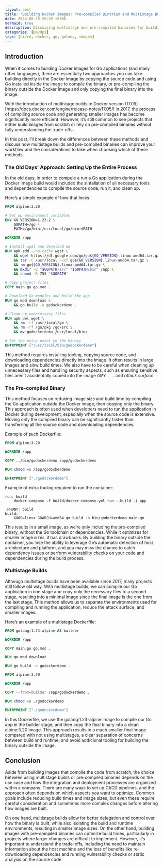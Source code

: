 ```yaml
---
layout: post
title: "Building Docker Images: Pre-compiled Binaries and Multistage Builds"
date: 2024-06-28 20:49 +0300
mermaid: true
description: Discussing multistage and pre-compiled binaries for building Docker images.
categories: [DevOps]
tags: [ci/cd, docker, go, golang, images]
---
```


## Introduction

When it comes to building Docker images for Go applications (and many other languages), there are essentially two approaches you can take: building directly in the Docker image by copying the source code and using Go installed inside the image to compile the binary, or pre-compiling the binary outside the Docker image and only copying the final binary into the image.

With the introduction of multistage builds in Docker version (17.05)[https://docs.docker.com/engine/release-notes/17.05/] in 2017, the process of compiling source code and generating smaller images has become significantly more efficient. However, it’s still common to see projects that either build images from scratch or rely on pre-compiled binaries without fully understanding the trade-offs.

In this post, I’ll break down the differences between these methods and discuss how multistage builds and pre-compiled binaries  can improve your workflow and the considerations to take when choosing which of these methods.

### The Old Days’ Approach: Setting Up the Entire Process

In the old days, in order to compule a run a Go application during the Docker image build would included the sintallation of all necessary tools and dependencies to compile the source code, run it, and clean up. 

Here’s a simple example of how that looks:

```Dockerfile
FROM alpine:3.20

# Set up environment variables
ENV GO_VERSION=1.23.2 \
    GOPATH=/go \
    PATH=/go/bin:/usr/local/go/bin:$PATH

WORKDIR /app

# Install wget and download Go
RUN apk add --no-cache wget \
    && wget https://dl.google.com/go/go${GO_VERSION}.linux-amd64.tar.gz \
    && tar -C /usr/local -xzf go${GO_VERSION}.linux-amd64.tar.gz \
    && rm go${GO_VERSION}.linux-amd64.tar.gz \
    && mkdir -p "$GOPATH/src" "$GOPATH/bin" /app \
    && chmod -R 755 "$GOPATH"

# Copy project files
COPY main.go go.mod .

# Download Go modules and build the app
RUN go mod download \
    && go build -o godockerdemo .

# Clean up unnecessary files
RUN apk del wget \
    && rm -rf /usr/local/go \
    && rm -rf /go/pkg /go/src \
    && mv godockerdemo /usr/local/bin/

# Set the entry point to the binary
ENTRYPOINT ["/usr/local/bin/godockerdemo"]
```

This method requires installing tooling, copying source code, and downloading dependencies directly into the image. It often results in large images and slow build times. We also have to be careful when cleaning up unnecessary files and handling security aspects, such as ensuring sensitive files aren’t accidentally copied into the image `COPY . .` and *attack surface*.

### The Pre-compiled Binary

This method focuses on reducing image size and build time by compiling the Go application outside the Docker image, then copying only the binary. This approach is often used when developers need to run the application in Docker during development, especially when the source code is extensive. Moving only the compiled binary can be significantly faster than transferring all the source code and downloading dependencies.

Example of such Dockerfile:

```Dockerfile
FROM alpine:3.20

WORKDIR /app

COPY ../bin/godockerdemo /app/godockerdemo

RUN chmod +x /app/godockerdemo

ENTRYPOINT ["./godockerdemo"]
```

Example of extra tooling required to run the container:

```make
run: build
	docker-compose -f build/docker-compose.yml run --build -i app

.PHONY: build
build:
	GOOS=linux GOARCH=amd64 go build -o bin/godockerdemo main.go
```

This results in a small image, as we’re only including the pre-compiled binary, without the Go toolchain or dependencies. While it optimizes for smaller image sizes, it has drawbacks. By building the binary outside the container, you lose the ability to leverage Go’s automatic detection of host architecture and platform, and you may miss the chance to catch dependency issues or perform vulnerability checks on your code and dependencies during the build process.

### Multistage Builds

Although multistage builds have been available since 2017, many projects still follow old way. With multistage builds, we can compile our Go application in one stage and copy only the necessary files to a second stage, resulting into a minimal image since the final image is the one from the last stage. This method allows us to separate the environments used for compiling and running the application, reduce the attack surface, and smaller images.

Here’s an example of a multistage Dockerfile:

```Dockerfile
FROM golang:1.23-alpine AS builder

WORKDIR /app

COPY main.go go.mod .

RUN go mod download

RUN go build -o godockerdemo .

FROM alpine:3.20

WORKDIR /app

COPY --from=builder /app/godockerdemo .

RUN chmod +x ./godockerdemo

ENTRYPOINT ["./godockerdemo"]
```

In this Dockerfile, we use the golang:1.23-alpine image to compile our Go app in the builder stage, and then copy the final binary into a clean alpine:3.20 image. This approach results in a much smaller final image compared with not using multistages, a clear separation of concerns between build and runtime, and avoid addicional tooling for building the binary outside the image.

## Conclusion

Aside from building images that compile the code from scratch, the choice between using multistage builds or pre-compiled binaries depends on the use case and how the integration and deployment processes are organized within a company. There are many ways to set up CI/CD pipelines, and the approach often depends on which aspects you want to optimize. Common goals include reducing build times and image sizes, but even these require careful consideration and sometimes more complex changes before altering how images are built.

On one hand, multistage builds allow for better delegation and control over how the binary is built, while also isolating the build and runtime environments, resulting in smaller image sizes. On the other hand, building images with pre-compiled binaries can optimize build times, particularly in projects where larger changes are difficult to implement. However, it’s important to understand the trade-offs, including the need to maintain information about the host machine and the loss of benefits like re-downloading dependencies and running vulnerability checks or static analysis on the source code.
